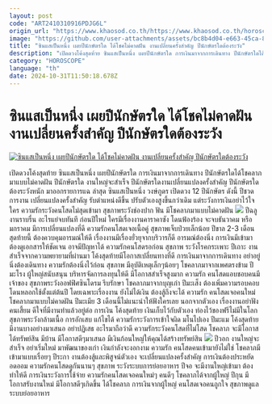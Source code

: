 ```yaml
---
layout: post
code: "ART2410310916PDJG6L"
origin_url: "https://www.khaosod.co.th/https://www.khaosod.co.th/horoscope/news_9480152"
image: "https://github.com/user-attachments/assets/bc8b4d04-e663-45ca-8d25-bd624771f80b"
title: "ซินแสเป็นหนึ่ง เผยปีนักษัตรใด ได้โชคไม่คาดฝัน งานเปลี่ยนครั้งสำคัญ ปีนักษัตรใดต้องระวัง"
description: "เปิดดวงโค้งสุดท้าย ซินแสเป็นหนึ่ง เผยปีนักษัตรใด การเงินมาจากการเดินทาง ปีนักษัตรใดได้โชคลาภมาแบบไม่คาดฝัน ปีนักษัตรใด งานใหญ่จะสำเร็จ ปีนักษัตรใดงาน"
category: "HOROSCOPE"
language: "th"
date: 2024-10-31T11:50:18.678Z
---
```


# ซินแสเป็นหนึ่ง เผยปีนักษัตรใด ได้โชคไม่คาดฝัน งานเปลี่ยนครั้งสำคัญ ปีนักษัตรใดต้องระวัง

[![ซินแสเป็นหนึ่ง เผยปีนักษัตรใด ได้โชคไม่คาดฝัน งานเปลี่ยนครั้งสำคัญ ปีนักษัตรใดต้องระวัง](https://www.khaosod.co.th/wpapp/uploads/2024/10/pennuengchae12nks2910679998.jpg "ซินแสเป็นหนึ่ง เผยปีนักษัตรใด ได้โชคไม่คาดฝัน งานเปลี่ยนครั้งสำคัญ ปีนักษัตรใดต้องระวัง")](https://www.khaosod.co.th/wpapp/uploads/2024/10/pennuengchae12nks2910679998.jpg)

เปิดดวงโค้งสุดท้าย ซินแสเป็นหนึ่ง เผยปีนักษัตรใด การเงินมาจากการเดินทาง ปีนักษัตรใดได้โชคลาภมาแบบไม่คาดฝัน ปีนักษัตรใด งานใหญ่จะสำเร็จ ปีนักษัตรใดงานเปลี่ยนแปลงครั้งสำคัญ ปีนักษัตรใดต้องระวังหนัก
มาออกรายการแฉ ล่าสุด ซินแสเป็นหนึ่ง วงษ์ภูดร เปิดดวง 12 ปีนักษัตร ดังนี้
ปีชวด การงาน เปลี่ยนแปลงครั้งสำคัญ รับตำแหน่งดีขึ้น ปรับตัวเองสูงขึ้นกว่าเดิม แต่ระวังการเงินอย่าไว้ใจใคร ความรักระวังคนโสดไม่สุดเข้ามา สุขภาพระวังช่องปาก ฟัน มีโชคลาภมาแบบไม่คาดฝัน
[![](https://www.khaosod.co.th/wpapp/uploads/2024/10/pennuengchae12nks2910672.jpg)](https://www.khaosod.co.th/wpapp/uploads/2024/10/pennuengchae12nks2910672.jpg)
ปีฉลู งานราบรื่น อะไรแย่จบทันที ก่อนปีใหม่ ใครมีเรื่องงานคาราคาซัง โดนฟ้องร้อง จะจบธันวาคม หรือ มกราคม มีการเปลี่ยนแปลงที่ดี ความรักคนโสดเจอเนื้อคู่ สุขภาพเจ็บป่วยเล็กน้อย
ปีขาล 2-3 เดือนสุดท้ายนี้ ต้องควบคุมอารมณ์ให้ดี เรื่องงานมีเรื่องยั่วยุจากบริวารก็ดี อารมณ์ต้องนิ่ง การเงินมีเข้ามา ต้องดูเอกสารให้ชัดเจน อาจมีปัญหาได้ ความรักคนโสดรอก่อน สุขภาพ ระวังโรคกระเพาะ
ปีเถาะ งานสำเร็จจากความพยายามที่ผ่านมา โค้งสุดท้ายมีโอกาสเปลี่ยนทางที่ดี การเงินมาจากการเดินทาง อย่าอยู่นิ่งต้องเดินทาง ความรักต้องนิ่งไว้ก่อน สุขภาพ มีอุบัติเหตุเล็กๆน้อยๆ โชคลาภมาจากเพศตรงข้าม
ปีมะโรง ผู้ใหญ่สนับสนุน บริหารจัดการลงทุนให้ดี มีโอกาสสำเร็จสูงมาก ความรัก คนโสดแอบชอบคนมีเจ้าของ สุขภาพระวังออฟฟิศซินโดรม รีบรักษา โชคลาภมาจากบุญเก่า
ปีมะเส็ง ต้องเพิ่มความรอบคอบ โดนหลอกใช้ตั้งแต่ต้นปี โดยเฉพาะเรื่องงาน ยังไม่ได้เงิน ต้องสู้ถึงจะได้ ความรัก คนโสดเจอคนใหม่ โชคลาภมาแบบไม่คาดฝัน
ปีมะเมีย 3 เดือนนี้ไม่แนะนำให้ฟังใครเลย นอกจากตัวเอง เรื่องงานอย่าฟังคนเสี้ยม ดีใจที่มีงานทำแล้วอยู่ต่อ การเงิน โค้งสุดท้าย เงินเก็บไว้กับตัวเอง ท่องไว้ของฟรีไม่มีในโลก สุขภาพระวังกล้ามเนื้อ การอักเสบ แก้ไขได้ ความรักระวังการเข้าใจผิด มโนไปเอง
ปีมะแม โค้งสุดท้าย มีงานบางอย่างมาเสนอ อย่าปฏิเสธ อะไรมาถือว่าดี ความรักระวังคนโสดที่ไม่โสด โชคลาภ จะมีโอกาสได้ทรัพย์สิน มีบ้าน มีโอกาสดีๆมาเสนอ มีเงินก้อนใหญ่ให้คุณได้สร้างทรัพย์สิน
[![](https://www.khaosod.co.th/wpapp/uploads/2024/10/pennuengchae12nks2910671.jpg)](https://www.khaosod.co.th/wpapp/uploads/2024/10/pennuengchae12nks2910671.jpg)
ปีวอก งานใหญ่จะสำเร็จ อย่าเริ่มใหม่ มาพัฒนาของเก่า เงินกำลังจะงอกงาม ความรัก คนโสดคนเข้ามายังไม่ใช่ โชคลาภมีเข้ามาแบบเรื่อยๆ
ปีระกา งานต้องสู้และพิสูจน์ตัวเอง จะเปลี่ยนแปลงครั้งสำคัญ การเงินต้องประหยัดอดออม ความรักคนโสดดูกันนานๆ สุขภาพ ระวังระบบการย่อยอาหาร
ปีจอ จะมีงานใหญ่เข้ามา ต้องทำให้ดี การเงินระวังการใช้จ่าย ความรักคนโสดเจอคนใหม่ๆ คนดีๆ โชคลาภได้จากผู้ใหญ่
ปีกุน มีโอกาสรับงานใหม่ มีโอกาสดีๆเกิดขึ้น ได้โชคลาภ การเงินจากผู้ใหญ่ คนโสดเจอคนถูกใจ สุขภาพดูแลระบบย่อยอาหาร